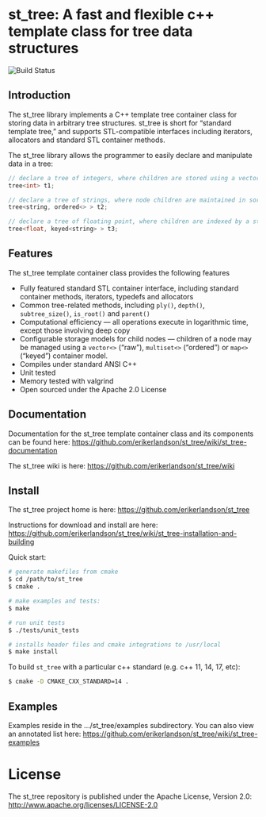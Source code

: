 # st_tree: A fast and flexible c++ template class for tree data structures

![Build Status](https://github.com/erikerlandson/st_tree/workflows/build-and-test/badge.svg?branch=develop)

## Introduction
The st_tree library implements a C++ template tree container class for storing data in arbitrary tree structures. st_tree is short for “standard template tree,” and supports STL-compatible interfaces including iterators, allocators and standard STL container methods.

The st_tree library allows the programmer to easily declare and manipulate data in a tree:

```cpp
// declare a tree of integers, where children are stored using a vector storage model
tree<int> t1;  

// declare a tree of strings, where node children are maintained in sorted order
tree<string, ordered<> > t2;

// declare a tree of floating point, where children are indexed by a string label
tree<float, keyed<string> > t3;
```

## Features
The st_tree template container class provides the following features

* Fully featured standard STL container interface, including standard container methods, iterators, typedefs and allocators
* Common tree-related methods, including `ply()`, `depth()`, `subtree_size()`, `is_root()` and `parent()`
* Computational efficiency — all operations execute in logarithmic time, except those involving deep copy
* Configurable storage models for child nodes — children of a node may be managed using a `vector<>` (“raw”), `multiset<>` (“ordered”) or `map<>` (“keyed”) container model.
* Compiles under standard ANSI C++
* Unit tested
* Memory tested with valgrind
* Open sourced under the Apache 2.0 License


## Documentation
Documentation for the st_tree template container class and its components can be found here:
https://github.com/erikerlandson/st_tree/wiki/st_tree-documentation

The st_tree wiki is here:
https://github.com/erikerlandson/st_tree/wiki

## Install
The st_tree project home is here:
https://github.com/erikerlandson/st_tree

Instructions for download and install are here:
https://github.com/erikerlandson/st_tree/wiki/st_tree-installation-and-building

Quick start:
```sh
# generate makefiles from cmake
$ cd /path/to/st_tree
$ cmake .

# make examples and tests:
$ make

# run unit tests
$ ./tests/unit_tests

# installs header files and cmake integrations to /usr/local
$ make install
```

To build `st_tree` with a particular c++ standard (e.g. c++ 11, 14, 17, etc):
```sh
$ cmake -D CMAKE_CXX_STANDARD=14 .
```

## Examples
Examples reside in the .../st_tree/examples subdirectory.   You can also view an annotated list here:
https://github.com/erikerlandson/st_tree/wiki/st_tree-examples

# License
The st_tree repository is published under the Apache License, Version 2.0:
http://www.apache.org/licenses/LICENSE-2.0
